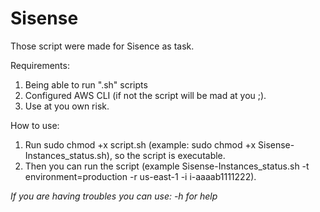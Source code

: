 # Sisense

Those script were made for Sisence as task.

Requirements:
1. Being able to run ".sh" scripts
2. Configured AWS CLI (if not the script will be mad at you ;).
3. Use at you own risk.

How to use:
1. Run sudo chmod +x script.sh (example: sudo chmod +x Sisense-Instances_status.sh), so the script is executable. 
2. Then you can run the script (example Sisense-Instances_status.sh -t environment=production -r us-east-1 -i i-aaaab1111222).

*If you are having troubles you can use: -h for help*
